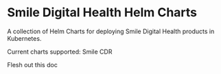 # Smile Digital Health Helm Charts

A collection of Helm Charts for deploying Smile Digital Health products in Kubernetes.

Current charts supported: Smile CDR

Flesh out this doc
